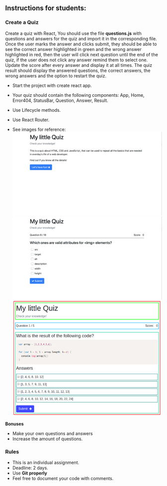 ## Instructions for students:

### Create a Quiz

Create a quiz with React, You should use the file **questions.js** with questions and answers for the quiz and import it in the corresponding file. Once the user marks the answer and clicks submit, they should be able to see the correct answer highlighted in green and the wrong answer highlighted in red, then the user will click next question until the end of the quiz, if the user does not click any answer remind them to select one. Update the score after every answer and display it at all times. The quiz result should display the answered questions, the correct answers, the wrong answers and the option to restart the quiz.

-   Start the project with create react app.

-   Your quiz should contain the following components: App, Home, Error404, StatusBar, Question, Answer, Result.

-   Use Lifecycle methods.

-   Use React Router.

-   See images for reference:
    ![home](home.png)
    ![QuizExample](QuizExample.png)
    ![component-schema](component-schema.png)

**Bonuses**

-   Make your own questions and answers
-   Increase the amount of questions.

### Rules

-   This is an individual assignment.
-   Deadline: 2 days.
-   Use **Git properly**
-   Feel free to document your code with comments.
